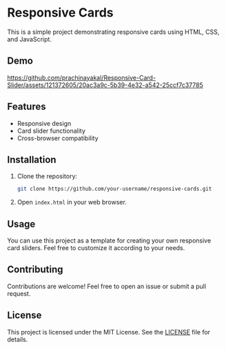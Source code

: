 # Responsive Cards

This is a simple project demonstrating responsive cards using HTML, CSS, and JavaScript.

## Demo


https://github.com/prachinayakal/Responsive-Card-Slider/assets/121372605/20ac3a9c-5b39-4e32-a542-25ccf7c37785


## Features

- Responsive design
- Card slider functionality
- Cross-browser compatibility

## Installation

1. Clone the repository:

    ```bash
    git clone https://github.com/your-username/responsive-cards.git
    ```

2. Open `index.html` in your web browser.

## Usage

You can use this project as a template for creating your own responsive card sliders. Feel free to customize it according to your needs.

## Contributing

Contributions are welcome! Feel free to open an issue or submit a pull request.

## License

This project is licensed under the MIT License. See the [LICENSE](LICENSE) file for details.
